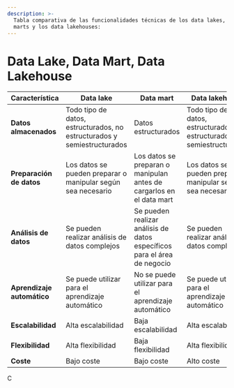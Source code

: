```yaml
---
description: >-
  Tabla comparativa de las funcionalidades técnicas de los data lakes, los data
  marts y los data lakehouses:
---
```


# Data Lake, Data Mart, Data Lakehouse

| Característica             | Data lake                                                               | Data mart                                                                | Data lakehouse                                                          |
| -------------------------- | ----------------------------------------------------------------------- | ------------------------------------------------------------------------ | ----------------------------------------------------------------------- |
| **Datos almacenados**      | Todo tipo de datos, estructurados, no estructurados y semiestructurados | Datos estructurados                                                      | Todo tipo de datos, estructurados, no estructurados y semiestructurados |
| **Preparación de datos**   | Los datos se pueden preparar o manipular según sea necesario            | Los datos se preparan o manipulan antes de cargarlos en el data mart     | Los datos se pueden preparar o manipular según sea necesario            |
| **Análisis de datos**      | Se pueden realizar análisis de datos complejos                          | Se pueden realizar análisis de datos específicos para el área de negocio | Se pueden realizar análisis de datos complejos                          |
| **Aprendizaje automático** | Se puede utilizar para el aprendizaje automático                        | No se puede utilizar para el aprendizaje automático                      | Se puede utilizar para el aprendizaje automático                        |
| **Escalabilidad**          | Alta escalabilidad                                                      | Baja escalabilidad                                                       | Alta escalabilidad                                                      |
| **Flexibilidad**           | Alta flexibilidad                                                       | Baja flexibilidad                                                        | Alta flexibilidad                                                       |
| **Coste**                  | Bajo coste                                                              | Bajo coste                                                               | Alto coste                                                              |

C
